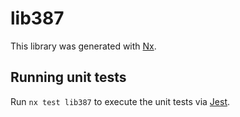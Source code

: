 # lib387

This library was generated with [Nx](https://nx.dev).


## Running unit tests

Run `nx test lib387` to execute the unit tests via [Jest](https://jestjs.io).


